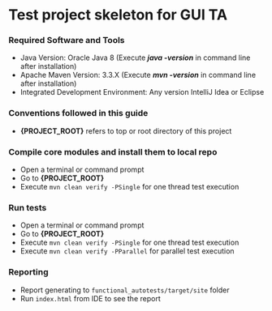 # Test project skeleton for GUI TA

### Required Software and Tools
* Java Version: Oracle Java 8 (Execute **_java -version_** in command line after installation)
* Apache Maven Version: 3.3.X (Execute **_mvn -version_** in command line after installation)
* Integrated Development Environment: Any version IntelliJ Idea or Eclipse

### Conventions followed in this guide
* **{PROJECT_ROOT}** refers to top or root directory of this project

### Compile core modules and install them to local repo
* Open a terminal or command prompt
* Go to **{PROJECT_ROOT}**
* Execute `mvn clean verify -PSingle` for one thread test execution

### Run tests
* Open a terminal or command prompt
* Go to **{PROJECT_ROOT}**
* Execute `mvn clean verify -PSingle` for one thread test execution
* Execute `mvn clean verify -PParallel` for parallel test execution

### Reporting
* Report generating to `functional_autotests/target/site` folder
* Run `index.html` from IDE to see the report